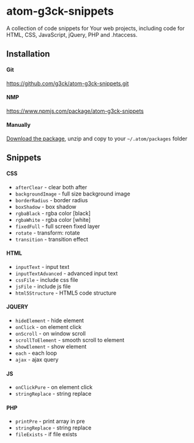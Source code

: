 # atom-g3ck-snippets

A collection of code snippets for Your web projects, including code for HTML, CSS, JavaScript, jQuery, PHP and .htaccess.

## Installation

#### Git

https://github.com/g3ck/atom-g3ck-snippets.git

#### NMP

https://www.npmjs.com/package/atom-g3ck-snippets

#### Manually

[Download the package](https://github.com/g3ck/atom-g3ck-snippets/archive/master.zip "atom-g3ck-snippets Master"), unzip and copy to your `~/.atom/packages` folder
    
## Snippets

#### CSS

* `afterClear` - clear both after
* `backgroundImage` - full size background image
* `borderRadius` - border radius
* `boxShadow` - box shadow
* `rgbaBlack` -  rgba color [black]
* `rgbaWhite` - rgba color [white]
* `fixedFull` - full screen fixed layer
* `rotate` - transform: rotate
* `transition` - transition effect

#### HTML

* `inputText` - input text
* `inputTextAdvanced` - advanced input text
* `cssFile` - include css file
* `jsFile` - include js file
* `html5Structure` - HTML5 code structure

#### JQUERY

* `hideElement` - hide element
* `onClick` - on element click
* `onScroll` - on window scroll
* `scrollToElement` - smooth scroll to element
* `showElement` - show element
* `each` - each loop
* `ajax` - ajax query

#### JS

* `onClickPure` - on element click
* `stringReplace` - string replace

#### PHP

* `printPre` - print array in pre
* `stringReplace` - string replace
* `fileExists` - if file exists
